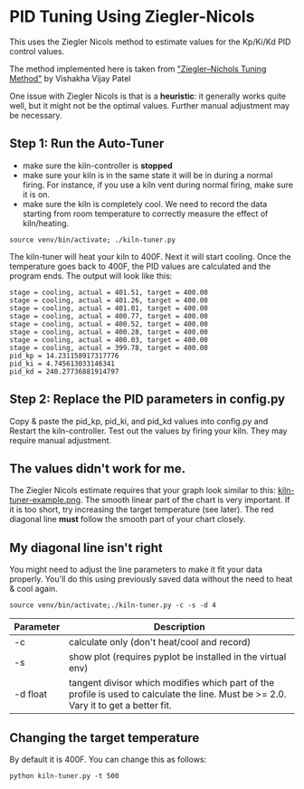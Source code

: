 # PID Tuning Using Ziegler-Nicols

This uses the Ziegler Nicols method to estimate values for the Kp/Ki/Kd PID control values.

The method implemented here is taken from ["Ziegler–Nichols Tuning Method"](https://www.ias.ac.in/article/fulltext/reso/025/10/1385-1397) by Vishakha Vijay Patel

One issue with Ziegler Nicols is that is a **heuristic**: it generally works quite well, but it might not be the optimal values. Further manual adjustment may be necessary.

## Step 1: Run the Auto-Tuner

  - make sure the kiln-controller is **stopped**
  - make sure your kiln is in the same state it will be in during a normal firing. For instance, if you use a kiln vent during normal firing, make sure it is on.
  - make sure the kiln is completely cool. We need to record the data starting from room temperature to correctly measure the effect of kiln/heating.

```
source venv/bin/activate; ./kiln-tuner.py
```

The kiln-tuner will heat your kiln to 400F. Next it will start cooling. Once the temperature goes back to 400F, the PID values are calculated and the program ends. The output will look like this:

```
stage = cooling, actual = 401.51, target = 400.00
stage = cooling, actual = 401.26, target = 400.00
stage = cooling, actual = 401.01, target = 400.00
stage = cooling, actual = 400.77, target = 400.00
stage = cooling, actual = 400.52, target = 400.00
stage = cooling, actual = 400.28, target = 400.00
stage = cooling, actual = 400.03, target = 400.00
stage = cooling, actual = 399.78, target = 400.00
pid_kp = 14.231158917317776
pid_ki = 4.745613033146341
pid_kd = 240.27736881914797
```

## Step 2: Replace the PID parameters in config.py

Copy & paste the pid_kp, pid_ki, and pid_kd values into config.py and Restart the kiln-controller. Test out the values by firing your kiln. They may require manual adjustment.

## The values didn't work for me.

The Ziegler Nicols estimate requires that your graph look similar to this: [kiln-tuner-example.png](kiln-tuner-example.png). The smooth linear part of the chart is very important. If it is too short, try increasing the target temperature (see later). The red diagonal line **must** follow the smooth part of your chart closely.

## My diagonal line isn't right

You might need to adjust the line parameters to make it fit your data properly. You'll do this using previously saved data without the need to heat & cool again. 

```
source venv/bin/activate;./kiln-tuner.py -c -s -d 4
```

| Parameter | Description |
| --------- | ----------- |
| -c | calculate only (don't heat/cool and record) |
| -s | show plot (requires pyplot be installed in the virtual env) |
| -d float | tangent divisor which modifies which part of the profile is used to calculate the line. Must be >= 2.0. Vary it to get a better fit. |

## Changing the target temperature

By default it is 400F. You can change this as follows:

```
python kiln-tuner.py -t 500
```
